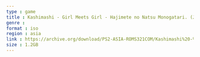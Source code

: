 ```yaml
---
type : game
title : Kashimashi - Girl Meets Girl - Hajimete no Natsu Monogatari. (Japan)
genre : 
format : iso
region : asia
link : https://archive.org/download/PS2-ASIA-ROMS321COM/Kashimashi%20-%20Girl%20Meets%20Girl%20-%20Hajimete%20no%20Natsu%20Monogatari.%20%28Japan%29.7z
size : 1.2GB
---
```

